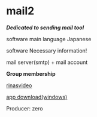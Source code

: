 # mail2

***Dedicated to sending mail tool***

software main language Japanese 

software Necessary information!

mail server(smtp) + mail account

**Group membership** 
 
[rinasvideo](https://rinasvideo.web.fc2.com/)

[app download(windows)](mail2.exe)

Producer: zero
